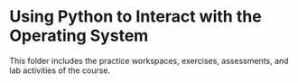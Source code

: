 # Using Python to Interact with the Operating System

This folder includes the practice workspaces, exercises, assessments, and lab activities of the course.